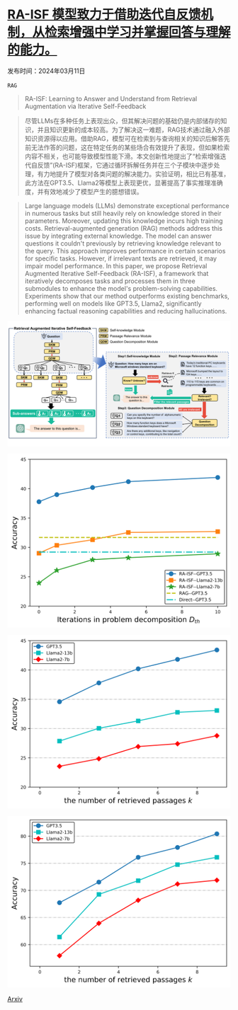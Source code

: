 # [RA-ISF 模型致力于借助迭代自反馈机制，从检索增强中学习并掌握回答与理解的能力。](https://arxiv.org/abs/2403.06840)

发布时间：2024年03月11日

`RAG`

> RA-ISF: Learning to Answer and Understand from Retrieval Augmentation via Iterative Self-Feedback

> 尽管LLMs在多种任务上表现出众，但其解决问题的基础仍是内部储存的知识，并且知识更新的成本较高。为了解决这一难题，RAG技术通过融入外部知识资源得以应用。借助RAG，模型可在检索到与查询相关的知识后解答先前无法作答的问题，这在特定任务的某些场合有效提升了表现，但如果检索内容不相关，也可能导致模型性能下滑。本文创新性地提出了“检索增强迭代自反馈”(RA-ISF)框架，它通过循环拆解任务并在三个子模块中逐步处理，有力地提升了模型对各类问题的解决能力。实验证明，相比已有基准，此方法在GPT3.5、Llama2等模型上表现更优，显著提高了事实推理准确度，并有效地减少了模型产生的臆想错误。

> Large language models (LLMs) demonstrate exceptional performance in numerous tasks but still heavily rely on knowledge stored in their parameters. Moreover, updating this knowledge incurs high training costs. Retrieval-augmented generation (RAG) methods address this issue by integrating external knowledge. The model can answer questions it couldn't previously by retrieving knowledge relevant to the query. This approach improves performance in certain scenarios for specific tasks. However, if irrelevant texts are retrieved, it may impair model performance. In this paper, we propose Retrieval Augmented Iterative Self-Feedback (RA-ISF), a framework that iteratively decomposes tasks and processes them in three submodules to enhance the model's problem-solving capabilities. Experiments show that our method outperforms existing benchmarks, performing well on models like GPT3.5, Llama2, significantly enhancing factual reasoning capabilities and reducing hallucinations.

![RA-ISF 模型致力于借助迭代自反馈机制，从检索增强中学习并掌握回答与理解的能力。](../../../paper_images/2403.06840/graph_final1.png)

![RA-ISF 模型致力于借助迭代自反馈机制，从检索增强中学习并掌握回答与理解的能力。](../../../paper_images/2403.06840/DthF.png)

![RA-ISF 模型致力于借助迭代自反馈机制，从检索增强中学习并掌握回答与理解的能力。](../../../paper_images/2403.06840/k_NQ.png)

![RA-ISF 模型致力于借助迭代自反馈机制，从检索增强中学习并掌握回答与理解的能力。](../../../paper_images/2403.06840/k_str.png)

[Arxiv](https://arxiv.org/abs/2403.06840)